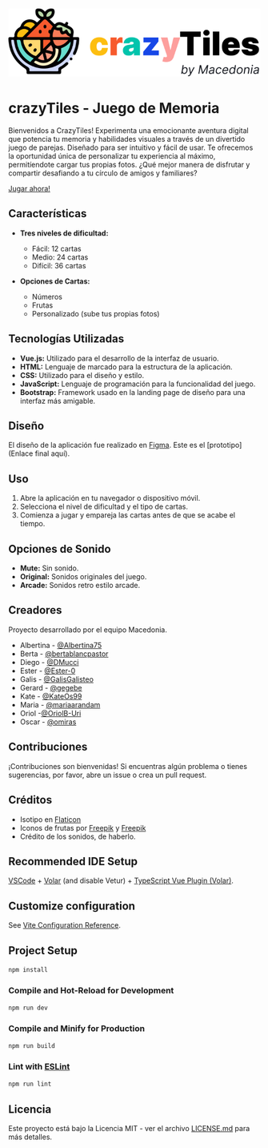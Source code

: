 
# ![CrazyTiles Logo](https://github.com/PIMEC-2023/crazytiles/blob/gegebe-patch-1/src/assets/imgs/logo-crazyTiles.svg)


# crazyTiles - Juego de Memoria

Bienvenidos a CrazyTiles! Experimenta una emocionante aventura digital que potencia tu memoria y habilidades visuales a través de un divertido juego de parejas. Diseñado para ser intuitivo y fácil de usar. 
Te ofrecemos la oportunidad única de personalizar tu experiencia al máximo, permitíendote cargar tus propias fotos. ¿Qué mejor manera de disfrutar y compartir desafiando a tu círculo de amigos y familiares?

[Jugar ahora!](https://crazytiles.vercel.app/)

## Características

- **Tres niveles de dificultad:**
  - Fácil: 12 cartas
  - Medio: 24 cartas
  - Difícil: 36 cartas

- **Opciones de Cartas:**
  - Números
  - Frutas
  - Personalizado (sube tus propias fotos)

## Tecnologías Utilizadas

- **Vue.js:** Utilizado para el desarrollo de la interfaz de usuario.
- **HTML:** Lenguaje de marcado para la estructura de la aplicación.
- **CSS:** Utilizado para el diseño y estilo.
- **JavaScript:** Lenguaje de programación para la funcionalidad del juego.
- **Bootstrap:** Framework usado en la landing page de diseño para una interfaz más amigable.

## Diseño

El diseño de la aplicación fue realizado en [Figma](https://www.figma.com/).
Este es el [prototipo](Enlace final aquí). 

## Uso

1. Abre la aplicación en tu navegador o dispositivo móvil.
2. Selecciona el nivel de dificultad y el tipo de cartas.
3. Comienza a jugar y empareja las cartas antes de que se acabe el tiempo.

## Opciones de Sonido

- **Mute:** Sin sonido.
- **Original:** Sonidos originales del juego.
- **Arcade:** Sonidos retro estilo arcade.

## Creadores

Proyecto desarrollado por el equipo Macedonia.

- Albertina - [@Albertina75](https://github.com/Albertina75)
- Berta - [@bertablancpastor](https://github.com/bertablancpastor/)
- Diego - [@DMucci](https://github.com/DMucci)
- Ester - [@Ester-0](https://github.com/Ester-0)
- Galis - [@GalisGalisteo](https://github.com/GalisGalisteo)
- Gerard - [@gegebe](https://github.com/gegebe)
- Kate - [@KateOs99](https://github.com/KateOs99)
- Maria - [@mariaarandam](https://github.com/mariaarandam)
- Oriol -[@OriolB-Uri](https://github.com/OriolB-Uri/) 
- Oscar - [@omiras](https://github.com/omiras)

## Contribuciones

¡Contribuciones son bienvenidas! Si encuentras algún problema o tienes sugerencias, por favor, abre un issue o crea un pull request.

## Créditos

- Isotipo en [Flaticon](https://www.flaticon.es/iconos-gratis/ensalada-de-frutas)
- Iconos de frutas por [Freepik](https://www.freepik.com/free-vector/flat-design-fruit-collection_13643341.htm#fromView=search&term=set+fruits&page=1&position=12&track=ais&regularType=vector) y [Freepik](https://www.freepik.com/free-vector/flat-design-fruit-collection_13643341.htm#fromView=search&term=set+fruits&page=1&position=12&track=ais&regularType=vector)
- Crédito de los sonidos, de haberlo.

## Recommended IDE Setup

[VSCode](https://code.visualstudio.com/) + [Volar](https://marketplace.visualstudio.com/items?itemName=Vue.volar) (and disable Vetur) + [TypeScript Vue Plugin (Volar)](https://marketplace.visualstudio.com/items?itemName=Vue.vscode-typescript-vue-plugin).

## Customize configuration

See [Vite Configuration Reference](https://vitejs.dev/config/).

## Project Setup

```sh
npm install
```

### Compile and Hot-Reload for Development

```sh
npm run dev
```

### Compile and Minify for Production

```sh
npm run build
```

### Lint with [ESLint](https://eslint.org/)

```sh
npm run lint
```



## Licencia

Este proyecto está bajo la Licencia MIT - ver el archivo [LICENSE.md](LICENSE.md) para más detalles.
